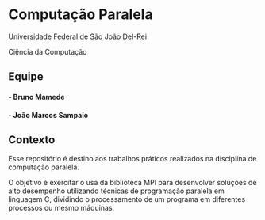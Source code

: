 # Computação Paralela

Universidade Federal de São João Del-Rei

Ciência da Computação

## Equipe

#### - Bruno Mamede
#### - João Marcos Sampaio



## Contexto

Esse repositório é destino aos trabalhos práticos realizados na disciplina de computação paralela.

O objetivo é exercitar o usa da biblioteca MPI para desenvolver soluções de alto desempenho utilizando técnicas de programação paralela em linguagem C, dividindo o processamento de um programa em diferentes processos ou mesmo máquinas.

